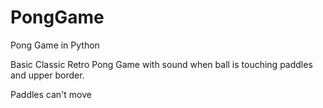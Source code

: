 # PongGame
Pong Game in Python


Basic Classic Retro Pong Game with sound when ball is touching paddles and upper border.

Paddles can't move
